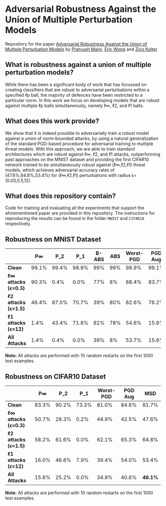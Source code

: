 # Adversarial Robustness Against the Union of Multiple Perturbation Models

Repository for the paper [Adversarial Robustness Against the Union of Multiple Perturbation Models](https://arxiv.org/abs/1909.04068) by [Pratyush Maini](https://github.com/pratyush911), [Eric Wong](https://riceric22.github.io) and [Zico Kolter](http://zicokolter.com)

## What is robustness against a union of multiple perturbation models?
While there has been a significant body of work that has focussed on creating classifiers that are robust to adversarial perturbations within a specified ℓp ball, the majority of defences have been restricted to a particular norm. In this work we focus on developing models that are robust against multiple ℓp balls simultaneously, namely ℓ∞, ℓ2, and ℓ1 balls.


## What does this work provide?
We show that it is indeed possible to adversarially train a robust model against a union of norm-bounded attacks, by using a natural generalization of the standard PGD-based procedure for adversarial training to multiple threat models. With this approach, we are able to train standard architectures which are robust against ℓ∞, ℓ2, and ℓ1 attacks, outperforming past approaches on the MNIST dataset and providing the first CIFAR10 network trained to be simultaneously robust against (ℓ∞,ℓ2,ℓ1) threat models, which achieves adversarial accuracy rates of (47.6%,64.8%,53.4%) for (ℓ∞,ℓ2,ℓ1) perturbations with radius ϵ=(0.03,0.5,12).

## What does this repository contain?
Code for training and evaluating all the experiments that support the aforementioned paper are provided in this repository. 
The instructions for reproducing the results can be found in the folder `MNIST` and `CIFAR10` respectively.

## Robustness on MNIST Dataset
|   |P∞ | P_2	|P_1	|B-ABS | ABS | Worst-PGD | PGD Aug | MSD |
| ---------| --------- | --------- | --------- | --------- |  --------- | --------- | --------- | --------- | 
| **Clean** | 99.1\% | 99.4\% | 98.9\% | 99\% | 99\% | 98.9\% | 99.1\%  |98.0\% |
| **ℓ∞ attacks (ϵ=0.3)**  | 90.3\% | 0.4\% | 0.0\% | 77\% |   8\% | 68.4\% | 83.7\% | 63.7\% |
| **ℓ2 attacks (ϵ=1.5)**  |46.4\% | 87.0\% | 70.7\% | 39\% | 80\% | 82.6\% | 76.2\% | 82.7\% |
| **ℓ1 attacks (ϵ=12)**   |1.4\% | 43.4\% | 71.8\% | 82\% | 78\% | 54.6\% | 15.6\% | 62.3\% |
| **All Attacks**         |1.4\% | 0.4\% | 0.0\% | 39\% |   8\% | 53.7\% | 15.6\% | **58.7\%**  |

**Note:** All attacks are performed with 10 random restarts on the first 1000 test examples.

## Robustness on CIFAR10 Dataset

|   |P∞ | P_2	|P_1	| Worst-PGD | PGD Aug | MSD |
| ---------| --------- | --------- | --------- | --------- |  --------- | --------- | 
| **Clean** | 83.3\% | 90.2\% | 73.3\% | 81.0\% | 84.6\% | 81.7\%|
| **ℓ∞ attacks (ϵ=0.3)**  | 50.7\% | 28.3\% | 0.2\% | 44.9\% | 42.5\% | 47.6\% |
| **ℓ2 attacks (ϵ=1.5)**  |58.2\% | 61.6\% | 0.0\% | 62.1\% | 65.3\% | 64.8\% |
| **ℓ1 attacks (ϵ=12)**   |16.0\% | 46.6\% | 7.9\% | 39.4\% | 54.0\% | 53.4\% |
| **All Attacks**         |15.6\% | 25.2\% | 0.0\% | 34.9\% | 40.6\% | **46.1\%**  |

**Note:** All attacks are performed with 10 random restarts on the first 1000 test examples.
